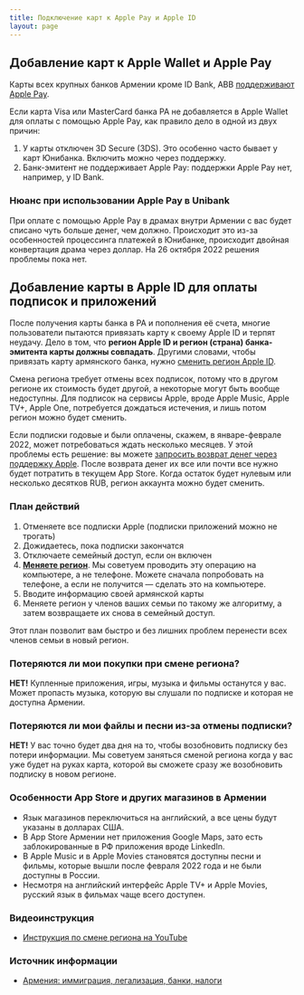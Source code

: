 ```yaml
---
title: Подключение карт к Apple Pay и Apple ID
layout: page
---
```


## Добавление карт к Apple Wallet и Apple Pay

Карты всех крупных банков Армении кроме ID Bank, ABB [поддерживают Apple Pay](https://bit.ly/am-banks).

Если карта Visa или MasterCard банка РА не добавляется в Apple Wallet для оплаты с помощью Apple Pay, как правило дело в одной из двух причин:

1. У карты отключен 3D Secure (3DS). Это особенно часто бывает у карт Юнибанка. Включить можно через поддержку.
2. Банк-эмитент не поддерживает Apple Pay: поддержки Apple Pay нет, например, у ID Bank.

### Нюанс при использовании Apple Pay в Unibank

При оплате с помощью Apple Pay в драмах внутри Армении с вас будет списано чуть больше денег, чем должно. Происходит
это из-за особенностей процессинга платежей в Юнибанке, происходит двойная конвертация драма через доллар. На 26
октября 2022 решения проблемы пока нет.

## Добавление карты в Apple ID для оплаты подписок и приложений

После получения карты банка в РА и пополнения её счета, многие пользователи пытаются привязать карту к своему
Apple ID и терпят неудачу. Дело в том, что **регион Apple ID и регион (страна) банка-эмитента карты должны совпадать**.
Другими словами, чтобы привязать карту армянского банка, нужно [сменить регион Apple ID](https://support.apple.com/en-gb/HT201389).

Смена региона требует отмены всех подписок, потому что в другом регионе их стоимость будет другой, а некоторые могут
быть вообще недоступны. Для подписок на сервисы Apple, вроде Apple Music, Apple TV+, Apple One, потребуется дождаться
истечения, и лишь потом регион можно будет сменить.

Если подписки годовые и были оплачены, скажем, в январе-феврале 2022, может потребоваться ждать несколько месяцев. У
этой проблемы есть решение: вы можете [запросить возврат денег через поддержку Apple](https://support.apple.com/en-am/HT204084).
После возврата денег их все или почти все нужно будет потратить в текущем App Store. Когда остаток будет нулевым или
несколько десятков RUB, регион аккаунта можно будет сменить.

### План действий

1. Отменяете все подписки Apple (подписки приложений можно не трогать)
2. Дожидаетесь, пока подписки закончатся
3. Отключаете семейный доступ, если он включен
4. **[Меняете регион](https://support.apple.com/en-gb/HT201389)**. Мы советуем проводить эту операцию на компьютере, а не телефоне. Можете сначала попробовать на телефоне, а если не получится — сделать это на компьютере.
5. Вводите информацию своей армянской карты
6. Меняете регион у членов ваших семьи по такому же алгоритму, а затем возвращаете их снова в семейный доступ.

Этот план позволит вам быстро и без лишних проблем перенести всех членов семьи в новый регион.

### Потеряются ли мои покупки при смене региона?

**НЕТ!** Купленные приложения, игры, музыка и фильмы останутся у вас. Может пропасть музыка, которую вы слушали по
подписке и которая не доступна Армении.

### Потеряются ли мои файлы и песни из-за отмены подписки?

**НЕТ!** У вас точно будет два дня на то, чтобы возобновить подписку без потери информации. Мы советуем заняться сменой
региона когда у вас уже будет на руках карта, которой вы сможете сразу же возобновить подписку в новом регионе.

### Особенности App Store и других магазинов в Армении

- Язык магазинов переключиться на английский, а все цены будут указаны в долларах США.
- В App Store Армении нет приложения Google Maps, зато есть заблокированные в РФ приложения вроде LinkedIn.
- В Apple Music и в Apple Movies становятся доступны песни и фильмы, которые вышли после февраля 2022 года и не были доступны в России.
- Несмотря на английский интерфейс Apple TV+ и Apple Movies, русский язык в фильмах чаще всего доступен.

### Видеоинструкция

- [Инструкция по смене региона на YouTube](https://www.youtube.com/watch?v=mJo1NNf7qfQ)

### Источник информации

- [Армения: иммиграция, легализация, банки, налоги](https://t.me/am_banking_and_residency)
